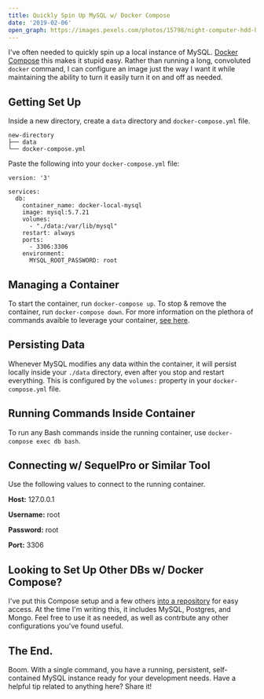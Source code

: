 ```yaml
---
title: Quickly Spin Up MySQL w/ Docker Compose
date: '2019-02-06'
open_graph: https://images.pexels.com/photos/15798/night-computer-hdd-hard-drive.jpg?auto=compress&cs=tinysrgb&dpr=2&h=750&w=1260
---
```


I've often needed to quickly spin up a local instance of MySQL. [Docker Compose](https://docs.docker.com/compose/) this makes it stupid easy. Rather than running a long, convoluted `docker` command, I can configure an image just the way I want it while maintaining the ability to turn it easily turn it on and off as needed.

## Getting Set Up

Inside a new directory, create a `data` directory and `docker-compose.yml` file.

```
new-directory
├── data
└── docker-compose.yml
```

Paste the following into your `docker-compose.yml` file:

```
version: '3'

services: 
  db:
    container_name: docker-local-mysql
    image: mysql:5.7.21
    volumes:
      - "./data:/var/lib/mysql"
    restart: always
    ports:
      - 3306:3306
    environment:
      MYSQL_ROOT_PASSWORD: root

```

## Managing a Container

To start the container, run `docker-compose up`. To stop & remove the container, run `docker-compose down`. For more information on the plethora of commands avaible to leverage your container, [see here](https://docs.docker.com/compose/reference/).

## Persisting Data

Whenever MySQL modifies any data within the container, it will persist locally inside your `./data` directory, even after you stop and restart everything. This is configured by the `volumes:` property in your `docker-compose.yml` file.

## Running Commands Inside Container

To run any Bash commands inside the running container, use `docker-compose exec db bash`.

## Connecting w/ SequelPro or Similar Tool

Use the following values to connect to the running container.

**Host:** 127.0.0.1

**Username:** root

**Password:** root

**Port:** 3306

## Looking to Set Up Other DBs w/ Docker Compose?

I've put this Compose setup and a few others [into a repository](https://github.com/alexmacarthur/local-docker-db) for easy access. At the time I'm writing this, it includes MySQL, Postgres, and Mongo. Feel free to use it as needed, as well as contrbute any other configurations you've found useful.

## The End.

Boom. With a single command, you have a running, persistent, self-contained MySQL instance ready for your development needs. Have a helpful tip related to anything here? Share it!
